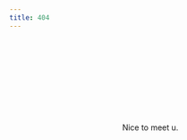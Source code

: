 ```yaml
---
title: 404
---
```


<br/>
<br/>
<br/>
<PageNotFound />
<br/>
<br/>
<br/>
<br/>
<br/>
<p align="center">
Nice to meet u.
</p>

